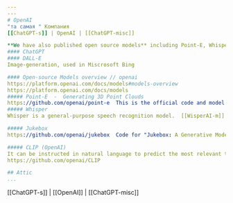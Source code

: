 ```yaml
---
---
# OpenAI
"та самая " Компания
[[ChatGPT-s]] | OpenAI | [[ChatGPT-misc]]

**We have also published open source models** including Point-E, Whisper, Jukebox, and CLIP.  [See platform.openai.com/...](https://platform.openai.com/docs/models#:~:text=We%20have%20also%20published%20open%20source%20models)
#### ChatGPT
#### DALL-E
Image-generation, used in Miscrosoft Bing

#### Open-source Models overview // openai
https://platform.openai.com/docs/models#models-overview
https://platform.openai.com/docs/models
##### Point-E  -  Generating 3D Point Clouds
https://github.com/openai/point-e  This is the official code and model release for [Point-E: A System for Generating 3D Point Clouds from Complex Prompts](https://arxiv.org/abs/2212.08751).
##### Whisper
Whisper is a general-purpose speech recognition model.  [[WisperAI-m]]

##### Jukebox
https://github.com/openai/jukebox  Code for "Jukebox: A Generative Model for Music"

##### CLIP (OpenAI)
It can be instructed in natural language to predict the most relevant text snippet, given an image,
https://github.com/openai/CLIP

## Attic
...
```


[[ChatGPT-s]] | [[OpenAI]] | [[ChatGPT-misc]]

